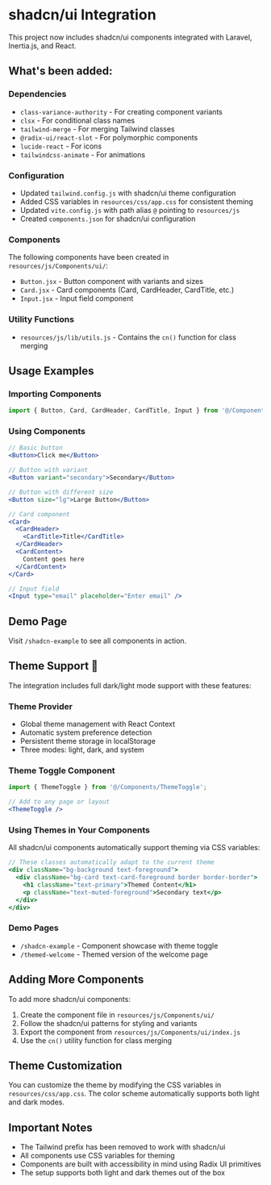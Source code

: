 # shadcn/ui Integration

This project now includes shadcn/ui components integrated with Laravel, Inertia.js, and React.

## What's been added:

### Dependencies
- `class-variance-authority` - For creating component variants
- `clsx` - For conditional class names
- `tailwind-merge` - For merging Tailwind classes
- `@radix-ui/react-slot` - For polymorphic components
- `lucide-react` - For icons
- `tailwindcss-animate` - For animations

### Configuration
- Updated `tailwind.config.js` with shadcn/ui theme configuration
- Added CSS variables in `resources/css/app.css` for consistent theming
- Updated `vite.config.js` with path alias `@` pointing to `resources/js`
- Created `components.json` for shadcn/ui configuration

### Components
The following components have been created in `resources/js/Components/ui/`:
- `Button.jsx` - Button component with variants and sizes
- `Card.jsx` - Card components (Card, CardHeader, CardTitle, etc.)
- `Input.jsx` - Input field component

### Utility Functions
- `resources/js/lib/utils.js` - Contains the `cn()` function for class merging

## Usage Examples

### Importing Components
```jsx
import { Button, Card, CardHeader, CardTitle, Input } from '@/Components/ui';
```

### Using Components
```jsx
// Basic button
<Button>Click me</Button>

// Button with variant
<Button variant="secondary">Secondary</Button>

// Button with different size
<Button size="lg">Large Button</Button>

// Card component
<Card>
  <CardHeader>
    <CardTitle>Title</CardTitle>
  </CardHeader>
  <CardContent>
    Content goes here
  </CardContent>
</Card>

// Input field
<Input type="email" placeholder="Enter email" />
```

## Demo Page

Visit `/shadcn-example` to see all components in action.

## Theme Support 🎨

The integration includes full dark/light mode support with these features:

### Theme Provider
- Global theme management with React Context
- Automatic system preference detection
- Persistent theme storage in localStorage
- Three modes: light, dark, and system

### Theme Toggle Component
```jsx
import { ThemeToggle } from '@/Components/ThemeToggle';

// Add to any page or layout
<ThemeToggle />
```

### Using Themes in Your Components
All shadcn/ui components automatically support theming via CSS variables:

```jsx
// These classes automatically adapt to the current theme
<div className="bg-background text-foreground">
  <div className="bg-card text-card-foreground border border-border">
    <h1 className="text-primary">Themed Content</h1>
    <p className="text-muted-foreground">Secondary text</p>
  </div>
</div>
```

### Demo Pages
- `/shadcn-example` - Component showcase with theme toggle
- `/themed-welcome` - Themed version of the welcome page

## Adding More Components

To add more shadcn/ui components:

1. Create the component file in `resources/js/Components/ui/`
2. Follow the shadcn/ui patterns for styling and variants
3. Export the component from `resources/js/Components/ui/index.js`
4. Use the `cn()` utility function for class merging

## Theme Customization

You can customize the theme by modifying the CSS variables in `resources/css/app.css`. The color scheme automatically supports both light and dark modes.

## Important Notes

- The Tailwind prefix has been removed to work with shadcn/ui
- All components use CSS variables for theming
- Components are built with accessibility in mind using Radix UI primitives
- The setup supports both light and dark themes out of the box
